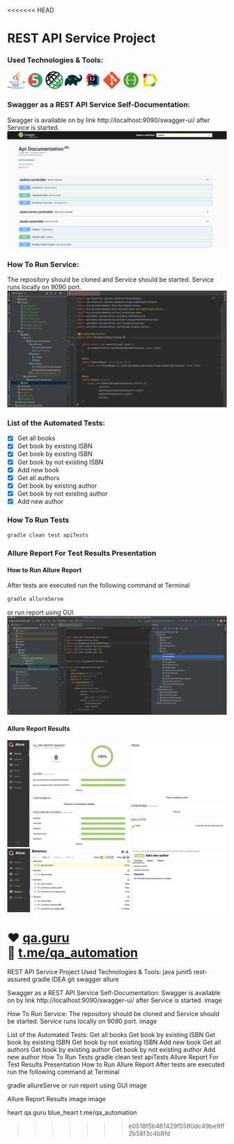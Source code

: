 <<<<<<< HEAD
# REST API Service Project

### Used Technologies & Tools:
<p align="left">
<img height="40" width="40" src="images/java-logo.svg" alt="java">
<img height="40" width="40" src="images/junit5-logo.svg" alt="junit5">
<img height="40" width="40" src="images/rest-assured-logo.png" alt="rest-assured">
<img height="40" width="40" src="images/gradle-logo.svg" alt="gradle">
<img height="40" width="40" src="images/IDEA-logo.svg" alt="IDEA">
<img height="40" width="40" src="images/git-logo.svg" alt="git">
<img height="40" width="40" src="images/swagger-logo.png" alt="swagger">
<img height="40" width="40" src="images/allure-Report-logo.svg" alt="allure">
</p>

### Swagger as a REST API Service Self-Documentation:
Swagger is available on by link http://localhost:9090/swagger-ui/ after Service is started.
![image](images/swagger-view.png)

### How To Run Service:
The repository should be cloned and Service should be started. Service runs locally on 9090 port.
![image](images/launch-service.png)

### List of the Automated Tests:
- [X] Get all books
- [X] Get book by existing ISBN
- [X] Get book by existing ISBN
- [X] Get book by not existing ISBN
- [X] Add new book
- [X] Get all authors
- [X] Get book by existing author
- [X] Get book by not existing author
- [X] Add new author

### How To Run Tests </br>
```bash
gradle clean test apiTests
```

### Allure Report For Test Results Presentation
#### How to Run Allure Report
After tests are executed run the following command at Terminal
```bash
gradle allureServe
```
or run report using GUI
![image](images/allure-serve.png)

#### Allure Report Results
![image](images/allure-report-overview.png)
![image](images/allure-report-behavior.png)


:heart: <a target="_blank" href="https://qa.guru">qa.guru</a><br/>
:blue_heart: <a target="_blank" href="https://t.me/qa_automation">t.me/qa_automation</a>
=======
REST API Service Project
Used Technologies & Tools:
java junit5 rest-assured gradle IDEA git swagger allure

Swagger as a REST API Service Self-Documentation:
Swagger is available on by link http://localhost:9090/swagger-ui/ after Service is started. image

How To Run Service:
The repository should be cloned and Service should be started. Service runs locally on 9090 port. image

List of the Automated Tests:
 Get all books
 Get book by existing ISBN
 Get book by existing ISBN
 Get book by not existing ISBN
 Add new book
 Get all authors
 Get book by existing author
 Get book by not existing author
 Add new author
How To Run Tests
gradle clean test apiTests
Allure Report For Test Results Presentation
How to Run Allure Report
After tests are executed run the following command at Terminal

gradle allureServe
or run report using GUI image

Allure Report Results
image image

heart qa.guru
blue_heart t.me/qa_automation
>>>>>>> e0518f5b461429f5590dc49be9ff2b58f3c4b8fd
